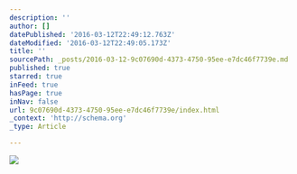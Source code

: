 ```yaml
---
description: ''
author: []
datePublished: '2016-03-12T22:49:12.763Z'
dateModified: '2016-03-12T22:49:05.173Z'
title: ''
sourcePath: _posts/2016-03-12-9c07690d-4373-4750-95ee-e7dc46f7739e.md
published: true
starred: true
inFeed: true
hasPage: true
inNav: false
url: 9c07690d-4373-4750-95ee-e7dc46f7739e/index.html
_context: 'http://schema.org'
_type: Article

---
```

![](https://the-grid-user-content.s3-us-west-2.amazonaws.com/ca622d7d-cc40-4af1-b18b-5306c524a44e.png)